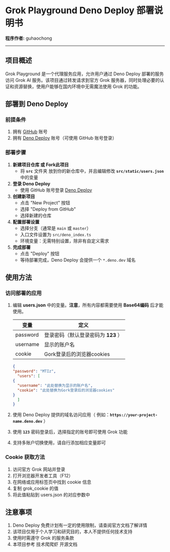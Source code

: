  # Grok Playground Deno Deploy 部署说明书

**程序作者:** guhaochong

------



## 项目概述

Grok Playground 是一个代理服务应用，允许用户通过 Deno Deploy 部署的服务访问 Grok AI 服务。该项目通过转发请求到官方 Grok 服务器，同时处理必要的认证和资源替换，使用户能够在国内环境中无需魔法使用 Grok 的功能。

## 部署到 Deno Deploy

### 前提条件

1. 拥有 [GitHub](https://github.com/) 账号
2. 拥有 [Deno Deploy](https://deno.com/deploy) 账号（可使用 GitHub 账号登录）

### 部署步骤

1. **新建项目仓库 或 Fork此项目**
   - 将 **`src`** 文件夹 放到你的新仓库中，并且编辑修改 **`src/static/users.json`** 中的变量
2. **登录 Deno Deploy**
   - 使用 GitHub 账号登录 [Deno Deploy](https://deno.com/deploy)
3. **创建新项目**
   - 点击 "New Project" 按钮
   - 选择 "Deploy from GitHub"
   - 选择新建的仓库
4. **配置部署设置**
   - 选择分支（通常是 `main` 或 `master`）
   - 入口文件设置为 `src/deno_index.ts`
   - 环境变量：无需特别设置，除非有自定义需求
5. **完成部署**
   - 点击 "Deploy" 按钮
   - 等待部署完成，Deno Deploy 会提供一个 `*.deno.dev` 域名

## 使用方法

### 访问部署的应用

1. 编辑 **users.json** 中的变量。**注意**，所有内容都需要使用 **Base64编码** 后才能使用。

     | 变量     | 定义                                |
     | -------- | ----------------------------------- |
     | password | 登录密码（默认登录密码为 **123** ） |
     | username | 显示的账户名                        |
     | cookie   | Gork登录后的浏览器cookies           |

     ```json
     {
     "password": "MTIz",
       "users": [
     {
       "username": "此处替换为显示的账户名",
       "cookie": "此处替换为Gork登录后的浏览器cookies"
     }
       ]
     }
     ```

     

2. 使用 Deno Deploy 提供的域名访问应用（ 例如：**`https://your-project-name.deno.dev`** ）

3. 使用 **`123`** 密码登录后，选择指定的账号即可使用 Grok 功能

4. 支持多账户切换使用，请自行添加相应变量即可

### Cookie 获取方法

1. 访问官方 Grok 网站并登录
2. 打开浏览器开发者工具（F12）
3. 在网络或应用标签页中找到 cookie 信息
4. 复制 grok_cookie 的值
5. 将此值粘贴到 users.json 的对应参数中

## 注意事项

1. Deno Deploy 免费计划有一定的使用限制，请查阅官方文档了解详情
2. 该项目仅用于个人学习和研究目的，本人不提供任何技术支持
3. 使用时需遵守 Grok 的服务条款
4. 本项目参考 技术爬爬虾 开源文档

